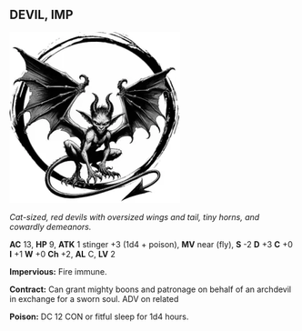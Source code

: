 ## DEVIL, IMP

![](images/devil-imp.webp)

_Cat-sized, red devils with oversized wings and tail, tiny horns, and cowardly demeanors._

**AC** 13, **HP** 9, **ATK** 1 stinger +3 (1d4 + poison), **MV** near (fly), **S** -2 **D** +3 **C** +0 **I** +1 **W** +0 **Ch** +2, **AL** C, **LV** 2

**Impervious:** Fire immune.

**Contract:** Can grant mighty boons and patronage on behalf of an archdevil in exchange for a sworn soul. ADV on related

**Poison:** DC 12 CON or fitful sleep for 1d4 hours.

